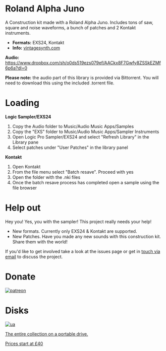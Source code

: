 # Roland Alpha Juno

A Construction kit made with a Roland Alpha Juno. Includes tons of saw, square and noise waveforms, a bunch of patches and 2 Kontakt instruments.

-   **Formats:** EXS24, Kontakt
-   **Info:** [vintagesynth.com](http://www.vintagesynth.com/roland/ajuno1.php)


 **Audio:** https://www.dropbox.com/sh/o0ds519ezs079ef/AACkx8F7Gwfy8ZSSkEZMf6p6a?dl=0

**Please note:** the audio part of this library is provided via Bittorrent. You will need to download this using the included .torrent file.

# Loading

**Logic Sampler/EXS24**

1. Copy the Audio folder to Music/Audio Music Apps/Samples
2. Copy the "EXS" folder to Music/Audio Music Apps/Sampler Instruments
3. Open Logic Pro Sampler/EXS24 and select "Refresh Library" in the Library pane
4. Select patches under "User Patches" in the library panel 

****Kontakt****

1.  Open Kontakt
2. From the file menu select "Batch resave". Proceed with yes
3. Open the folder with the .nki files
4. Once the batch resave process has completed open a sample using the file browser

# Help out
  
Hey you! Yes, you with the sampler! This project really needs your help! 

- New formats. Currently only EXS24 & Kontakt are supported. 
-  New Patches. Have you made any new sounds with this construction kit. Share them with the world!

 If you'd like to get involved take a look at the issues page or get in [touch via email](mailto:modularsamples@gmail.com) to discuss the project.

#


# Donate

[![patreon](https://www.modularsamples.com/sites/default/files/inline-images/wordmark_on_navy_1.jpg)](https://www.patreon.com/modularsamples)  

# Disks

[![ua](https://www.modularsamples.com/sites/default/files/inline-images/usb-stick-vector-clipart_0.png)](https://www.etsy.com/uk/listing/757499822/modularsamplescom-library-ssd)

[The entire collection on a portable drive.](https://www.etsy.com/uk/listing/757499822/modularsamplescom-library-ssd)

[Prices start at £40](https://www.etsy.com/uk/listing/757499822/modularsamplescom-library-ssd)
